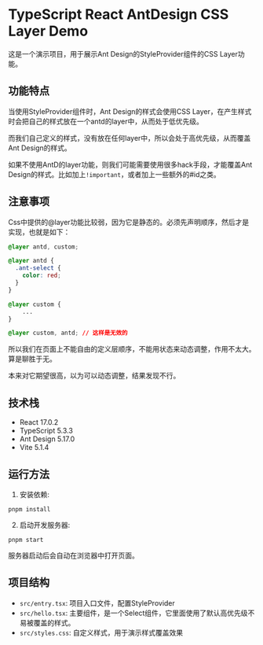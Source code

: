 # TypeScript React AntDesign CSS Layer Demo

这是一个演示项目，用于展示Ant Design的StyleProvider组件的CSS Layer功能。

## 功能特点

当使用StyleProvider组件时，Ant Design的样式会使用CSS Layer，在产生样式时会把自己的样式放在一个antd的layer中，从而处于低优先级。

而我们自己定义的样式，没有放在任何layer中，所以会处于高优先级，从而覆盖Ant Design的样式。

如果不使用AntD的layer功能，则我们可能需要使用很多hack手段，才能覆盖Ant Design的样式。比如加上`!important`，或者加上一些额外的#id之类。

## 注意事项

Css中提供的@layer功能比较弱，因为它是静态的。必须先声明顺序，然后才是实现，也就是如下：

```css
@layer antd, custom;

@layer antd {
  .ant-select {
    color: red;
  }
}

@layer custom {
    ...
}

@layer custom, antd; // 这样是无效的
```

所以我们在页面上不能自由的定义层顺序，不能用状态来动态调整，作用不太大。算是聊胜于无。

本来对它期望很高，以为可以动态调整，结果发现不行。

## 技术栈

- React 17.0.2
- TypeScript 5.3.3
- Ant Design 5.17.0
- Vite 5.1.4

## 运行方法

1. 安装依赖:
```
pnpm install
```

2. 启动开发服务器:
```
pnpm start
```

服务器启动后会自动在浏览器中打开页面。

## 项目结构

- `src/entry.tsx`: 项目入口文件，配置StyleProvider
- `src/hello.tsx`: 主要组件，是一个Select组件，它里面使用了默认高优先级不易被覆盖的样式。
- `src/styles.css`: 自定义样式，用于演示样式覆盖效果
